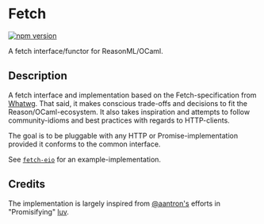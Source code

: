 # Fetch

[![npm version](https://badge.fury.io/js/fetch-core.svg)](https://badge.fury.io/js/fetch-core)

A fetch interface/functor for ReasonML/OCaml.

## Description

A fetch interface and implementation based on the Fetch-specification from [Whatwg](https://fetch.spec.whatwg.org/). That said, it makes conscious trade-offs and decisions to fit the Reason/OCaml-ecosystem. It also takes inspiration and attempts to follow community-idioms and best practices with regards to HTTP-clients.

The goal is to be pluggable with any HTTP or Promise-implementation provided it conforms to the common interface.

See [`fetch-eio`](../../fetch-eio) for an example-implementation.

## Credits

The implementation is largely inspired from [@aantron's](https://github.com/aantron) efforts in "Promisifying" [luv](https://github.com/aantron/luv).
